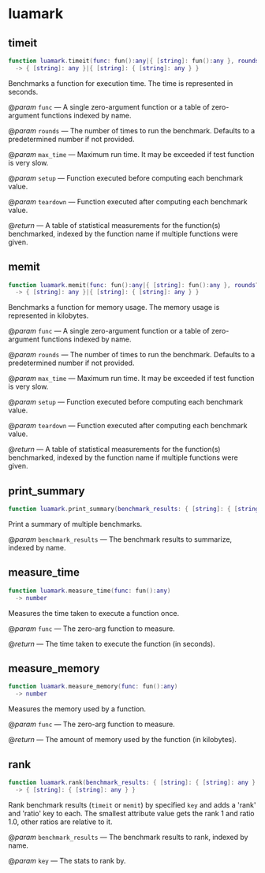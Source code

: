 # luamark

## timeit

```lua
function luamark.timeit(func: fun():any|{ [string]: fun():any }, rounds?: integer, max_time?: number, setup?: fun():any, teardown?: fun():any)
  -> { [string]: any }|{ [string]: { [string]: any } }
```

Benchmarks a function for execution time. The time is represented in seconds.

@_param_ `func` — A single zero-argument function or a table of zero-argument functions indexed by name.

@_param_ `rounds` — The number of times to run the benchmark. Defaults to a predetermined number if not provided.

@_param_ `max_time` — Maximum run time. It may be exceeded if test function is very slow.

@_param_ `setup` — Function executed before computing each benchmark value.

@_param_ `teardown` — Function executed after computing each benchmark value.

@_return_ — A table of statistical measurements for the function(s) benchmarked, indexed by the function name if multiple functions were given.

## memit

```lua
function luamark.memit(func: fun():any|{ [string]: fun():any }, rounds?: number, max_time?: number, setup?: fun():any, teardown?: fun():any)
  -> { [string]: any }|{ [string]: { [string]: any } }
```

Benchmarks a function for memory usage. The memory usage is represented in kilobytes.

@_param_ `func` — A single zero-argument function or a table of zero-argument functions indexed by name.

@_param_ `rounds` — The number of times to run the benchmark. Defaults to a predetermined number if not provided.

@_param_ `max_time` — Maximum run time. It may be exceeded if test function is very slow.

@_param_ `setup` — Function executed before computing each benchmark value.

@_param_ `teardown` — Function executed after computing each benchmark value.

@_return_ — A table of statistical measurements for the function(s) benchmarked, indexed by the function name if multiple functions were given.

## print_summary

```lua
function luamark.print_summary(benchmark_results: { [string]: { [string]: any } })
```

Print a summary of multiple benchmarks.

@_param_ `benchmark_results` — The benchmark results to summarize, indexed by name.

## measure_time

```lua
function luamark.measure_time(func: fun():any)
  -> number
```

Measures the time taken to execute a function once.

@_param_ `func` — The zero-arg function to measure.

@_return_ — The time taken to execute the function (in seconds).

## measure_memory

```lua
function luamark.measure_memory(func: fun():any)
  -> number
```

Measures the memory used by a function.

@_param_ `func` — The zero-arg function to measure.

@_return_ — The amount of memory used by the function (in kilobytes).

## rank

```lua
function luamark.rank(benchmark_results: { [string]: { [string]: any } }, key: string)
  -> { [string]: { [string]: any } }
```

Rank benchmark results (`timeit` or `memit`) by specified `key` and adds a 'rank' and 'ratio' key to each.
The smallest attribute value gets the rank 1 and ratio 1.0, other ratios are relative to it.

@_param_ `benchmark_results` — The benchmark results to rank, indexed by name.

@_param_ `key` — The stats to rank by.
